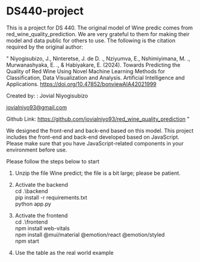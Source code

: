 # DS440-project
This is a project for DS 440. The original model of Wine predic comes from red_wine_quality_prediction.
We are very grateful to them for making their model and data public for others to use. The following is the citation required by the original author:   



    
"
Niyogisubizo, J., Ninteretse, J. de D. ., Nziyumva, E., Nshimiyimana, M. ., Murwanashyaka, E. ., & Habiyakare, E. (2024). Towards Predicting the Quality of Red Wine Using Novel Machine Learning Methods for Classification, Data Visualization and Analysis. Artificial Intelligence and Applications. https://doi.org/10.47852/bonviewAIA42021999

Created by: : Jovial Niyogisubizo

jovialniyo93@gmail.com
  
Github Link: https://github.com/jovialniyo93/red_wine_quality_prediction
"

    
  
We designed the front-end and back-end based on this model. This project includes the front-end and back-end developed based on JavaScript. Please make sure that you have JavaScript-related components in your environment before use.





Please follow the steps below to start  
1. Unzip the file Wine predict; the file is a bit large; please be patient.  
2. Activate the backend  
  cd .\backend\
    pip install -r requirements.txt  
    python app.py

3. Activate the frontend  
  cd .\frontend  
  npm install web-vitals  
  npm install @mui/material @emotion/react @emotion/styled  
  npm start  
4. Use the table as the real world example
